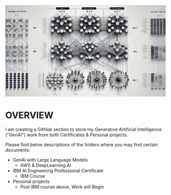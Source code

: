 ![alt text](https://github.com/sobcza11/GenAI/blob/main/_supporting/Github_art.jpg)
# OVERVIEW
I am creating a GitHub section to store my Generative Artificial Intelligence ("GenAI") work from both Certificates & Personal projects.

Please find below descriptions of the folders where you may find certain documents:
- GenAI with Large Language Models
	- AWS & DeepLearning.AI 
- IBM AI Engineering Professional Certificate
	- IBM Course
- Personal projects
	- Post IBM course above, Work will Begin
